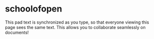 # schoolofopen

This pad text is synchronized as you type, so that everyone viewing this page sees the same text.  This allows you to collaborate seamlessly on documents!